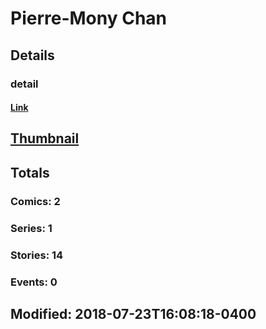 # Pierre-Mony  Chan 
## Details
### detail
#### [Link](http://marvel.com/comics/creators/10014/pierre-mony_chan?utm_campaign=apiRef&utm_source=225578a89fc76f3d20fbffda5d17a88d)
## [Thumbnail](http://i.annihil.us/u/prod/marvel/i/mg/f/40/4bb48fbf274bb.jpg)
## Totals
### Comics: 2
### Series: 1
### Stories: 14
### Events: 0
## Modified: 2018-07-23T16:08:18-0400